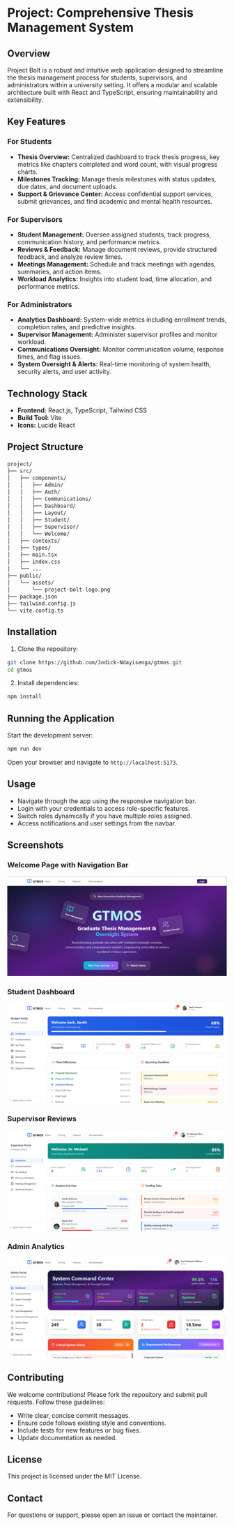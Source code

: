 # Project: Comprehensive Thesis Management System

## Overview

Project Bolt is a robust and intuitive web application designed to streamline the thesis management process for students, supervisors, and administrators within a university setting. It offers a modular and scalable architecture built with React and TypeScript, ensuring maintainability and extensibility.

## Key Features

### For Students
- **Thesis Overview:** Centralized dashboard to track thesis progress, key metrics like chapters completed and word count, with visual progress charts.
- **Milestones Tracking:** Manage thesis milestones with status updates, due dates, and document uploads.
- **Support & Grievance Center:** Access confidential support services, submit grievances, and find academic and mental health resources.

### For Supervisors
- **Student Management:** Oversee assigned students, track progress, communication history, and performance metrics.
- **Reviews & Feedback:** Manage document reviews, provide structured feedback, and analyze review times.
- **Meetings Management:** Schedule and track meetings with agendas, summaries, and action items.
- **Workload Analytics:** Insights into student load, time allocation, and performance metrics.

### For Administrators
- **Analytics Dashboard:** System-wide metrics including enrollment trends, completion rates, and predictive insights.
- **Supervisor Management:** Administer supervisor profiles and monitor workload.
- **Communications Oversight:** Monitor communication volume, response times, and flag issues.
- **System Oversight & Alerts:** Real-time monitoring of system health, security alerts, and user activity.

## Technology Stack

- **Frontend:** React.js, TypeScript, Tailwind CSS
- **Build Tool:** Vite
- **Icons:** Lucide React

## Project Structure

```
project/
├── src/
│   ├── components/
│   │   ├── Admin/
│   │   ├── Auth/
│   │   ├── Communications/
│   │   ├── Dashboard/
│   │   ├── Layout/
│   │   ├── Student/
│   │   ├── Supervisor/
│   │   └── Welcome/
│   ├── contexts/
│   ├── types/
│   ├── main.tsx
│   ├── index.css
│   └── ...
├── public/
│   └── assets/
│       └── project-bolt-logo.png
├── package.json
├── tailwind.config.js
└── vite.config.ts
```

## Installation

1. Clone the repository:

```bash
git clone https://github.com/Jodick-Ndayisenga/gtmos.git
cd gtmos
```

2. Install dependencies:

```bash
npm install
```

## Running the Application

Start the development server:

```bash
npm run dev
```

Open your browser and navigate to `http://localhost:5173`.

## Usage

- Navigate through the app using the responsive navigation bar.
- Login with your credentials to access role-specific features.
- Switch roles dynamically if you have multiple roles assigned.
- Access notifications and user settings from the navbar.

## Screenshots

### Welcome Page with Navigation Bar

![Welcome Page](./src/assets/home.png)

### Student Dashboard

![Student Dashboard](./src/assets/student-dashboard.png)

### Supervisor Reviews

![Supervisor Reviews](./src/assets/supervisor-dashboard.png)

### Admin Analytics

![Admin Analytics](./src/assets/admin-dashboard.png)

## Contributing

We welcome contributions! Please fork the repository and submit pull requests. Follow these guidelines:

- Write clear, concise commit messages.
- Ensure code follows existing style and conventions.
- Include tests for new features or bug fixes.
- Update documentation as needed.

## License

This project is licensed under the MIT License.

## Contact

For questions or support, please open an issue or contact the maintainer.
